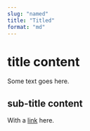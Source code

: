 ```yaml
---
slug: "named"
title: "Titled"
format: "md"
---
```

# title content

Some text goes here.

## sub-title content

With a [link](/) here.
